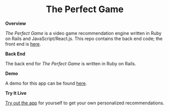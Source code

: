 <h1 align="center">The Perfect Game</h1>

**Overview**

*The Perfect Game* is a video game recommendation engine written in Ruby on Rails and JavaScript/React.js. This repo contains the back end code; the front end is [here](https://github.com/alerner1/perfect-game-client).

**Back End**

The back end for *The Perfect Game* is written in Ruby on Rails.

**Demo**

A demo for this app can be found [here](https://www.loom.com/share/569d891dbd3c40bf98ede6fcc28a4010).

**Try It Live**

[Try out the app](https://the-perfect-game.herokuapp.com) for yourself to get your own personalized recommendations.
